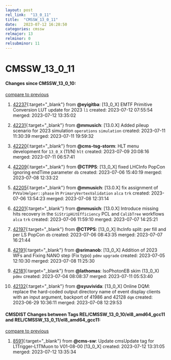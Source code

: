 ```yaml
---
layout: post
rel_link:  "13_0_11"
title:  "CMSSW_13_0_11"
date:   2023-07-12 16:28:50
categories: cmssw
relmajor: 13
relminor: 0
relsubminor: 11
---
```


# CMSSW_13_0_11
#### Changes since CMSSW_13_0_10:
[compare to previous](https://github.com/cms-sw/cmssw/compare/CMSSW_13_0_10...CMSSW_13_0_11)



1. [42237](http://github.com/cms-sw/cmssw/pull/42237){:target="_blank"}  from **@eyigitba**: [13_0_X] EMTF Primitive Conversion LUT update for 2023 `l1` created: 2023-07-12 07:55:54 merged: 2023-07-12 13:35:02

2. [42231](http://github.com/cms-sw/cmssw/pull/42231){:target="_blank"}  from **@mmusich**: [13.0.X] Added pileup scenario for 2023 simulation `operations` `simulation` created: 2023-07-11 11:30:39 merged: 2023-07-11 19:59:32

3. [42220](http://github.com/cms-sw/cmssw/pull/42220){:target="_blank"}  from **@cms-tsg-storm**: HLT menu development for `13_0_X` (11/N) `hlt` created: 2023-07-09 20:08:16 merged: 2023-07-11 06:57:41

4. [42209](http://github.com/cms-sw/cmssw/pull/42209){:target="_blank"}  from **@CTPPS**: [13_0_X] fixed LHCInfo PopCon ignoring endTime parameter `db` created: 2023-07-06 15:40:19 merged: 2023-07-08 12:33:22

5. [42205](http://github.com/cms-sw/cmssw/pull/42205){:target="_blank"}  from **@mmusich**: [13.0.X] fix assignment of `PVValHelper::phase` in `PrimaryVertexValidation` `alca` `trk` created: 2023-07-06 13:54:23 merged: 2023-07-08 12:31:14

6. [42201](http://github.com/cms-sw/cmssw/pull/42201){:target="_blank"}  from **@mmusich**: [13.0.X] Introduce missing hits recovery in the `SiStripHitEfficiency` PCL and `CalibTree` workflows `alca` `trk` created: 2023-07-06 11:59:10 merged: 2023-07-07 14:25:21

7. [42197](http://github.com/cms-sw/cmssw/pull/42197){:target="_blank"}  from **@CTPPS**: [13_0_X] lhcInfo split: per fill and per LS PopCon `db` created: 2023-07-06 08:43:35 merged: 2023-07-07 16:21:44

8. [42191](http://github.com/cms-sw/cmssw/pull/42191){:target="_blank"}  from **@srimanob**: [13_0_X] Addition of 2023 WFs and Fixing NANO step (Fix typo) `pdmv` `upgrade` created: 2023-07-05 12:10:30 merged: 2023-07-08 11:25:30

9. [42181](http://github.com/cms-sw/cmssw/pull/42181){:target="_blank"}  from **@lathomas**: IsoPhotonEB skim (13_0_X) `pdmv` created: 2023-07-04 08:08:37 merged: 2023-07-11 05:53:40

10. [42132](http://github.com/cms-sw/cmssw/pull/42132){:target="_blank"}  from **@syuvivida**: [13_0_X] Online DQM: replace the hard-coded output directory name of event display clients with an input argument, backport of 41986 and 42128 `dqm` created: 2023-06-29 10:36:11 merged: 2023-07-08 12:29:53

#### CMSDIST Changes between Tags REL/CMSSW_13_0_10/el8_amd64_gcc11 and REL/CMSSW_13_0_11/el8_amd64_gcc11:
[compare to previous](https://github.com/cms-sw/cmsdist/compare/REL/CMSSW_13_0_10/el8_amd64_gcc11...REL/CMSSW_13_0_11/el8_amd64_gcc11)



1. [8591](http://github.com/cms-sw/cmsdist/pull/8591){:target="_blank"}  from **@cms-sw**: Update cmsUpdate tag for L1Trigger-L1TMuon to V01-08-00 [13_0_X] created: 2023-07-12 13:31:05 merged: 2023-07-12 13:35:34
